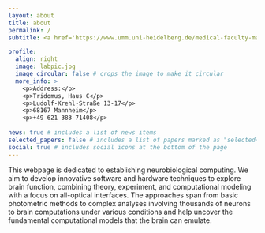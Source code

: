 ```yaml
---
layout: about
title: about
permalink: /
subtitle: <a href='https://www.umm.uni-heidelberg.de/medical-faculty-mannheim/neurophysiology'>Department of Neurophysiology, MCTN, Medical Faculty Mannheim, Heidelberg University</a>.

profile:
  align: right
  image: labpic.jpg
  image_circular: false # crops the image to make it circular
  more_info: >
    <p>Address:</p>
    <p>Tridomus, Haus C</p>
    <p>Ludolf-Krehl-Straße 13-17</p>
    <p>68167 Mannheim</p>
    <p>+49 621 383-71408</p>
    
news: true # includes a list of news items
selected_papers: false # includes a list of papers marked as "selected={true}"
social: true # includes social icons at the bottom of the page
---
```


This webpage is dedicated to establishing neurobiological computing. We aim to develop innovative software and hardware techniques to explore brain function, combining theory, experiment, and computational modeling with a focus on all-optical interfaces. The approaches span from basic photometric methods to complex analyses involving thousands of neurons to brain computations under various conditions and help uncover the fundamental computational models that the brain can emulate.
